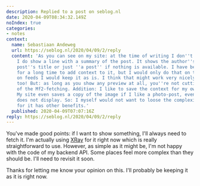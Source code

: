 ```yaml
---
description: Replied to a post on seblog.nl
date: 2020-04-09T08:34:32.149Z
noIndex: true
categories:
- notes
context:
  name: Sebastiaan Andeweg
  url: https://seblog.nl/2020/04/09/2/reply
  content: 'As you can see on my site: at the time of writing I don''t have them.
    I do show a line with a summary of the post. It shows the author''s name, the
    post''s title or just ''a post'' if nothing is available. I have been planning
    for a long time to add context to it, but I would only do that on the detail-pages:
    on feeds I would keep it as is. I think that might work very nicely for your design
    too! But: as long as you show any preview at all, you''re not cutting the complexity
    of the Mf2-fetching. Addition: I like to save the context for my own archive too.
    My site even saves a copy of the image if I like a photo-post, even though it
    does not display. So: I myself would not want to loose the complexity of the Mf2-fetching,
    for it has other benefits.'
  published: 2020-04-09T07:07:16Z
reply: https://seblog.nl/2020/04/09/2/reply
---
```


You've made good points: if I want to show something, I'll always need to fetch it. I'm actually using [XRay](https://xray.p3k.app/) for it right now which is really straightforward to use. However, as simple as it might be, I'm not happy with the code of my backend API. Some places feel more complex than they should be. I'll need to revisit it soon.

Thanks for letting me know your opinion on this. I'll probably be keeping it as it is right now.
